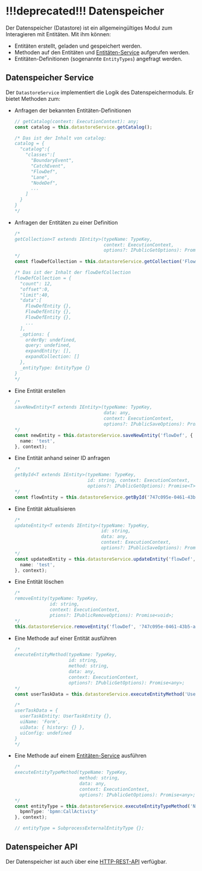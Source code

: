 # !!!deprecated!!! Datenspeicher

Der Datenspeicher (Datastore) ist ein allgemeingültiges Modul zum Interagieren mit
Entitäten. Mit ihm können:

- Entitäten erstellt, geladen und gespeichert werden.
- Methoden auf den Entitäten und [Entitäten-Service](./entity-services.md)
  aufgerufen werden.
- Entitäten-Definitionen (sogenannte `EntityTypes`) angefragt werden.

## Datenspeicher Service

Der `DatastoreService` implementiert die Logik des Datenspeichermoduls.
Er bietet Methoden zum:

- Anfragen der bekannten Entitäten-Definitionen

  ```TypeScript
  // getCatalog(context: ExecutionContext): any;
  const catalog = this.datastoreService.getCatalog();

  /* Das ist der Inhalt von catalog:
  catalog = {
    "catalog":{
      "classes":[
        "BoundaryEvent",
        "CatchEvent",
        "FlowDef",
        "Lane",
        "NodeDef",
        ...
      ]
    }
  }
  */
  ```

- Anfragen der Entitäten zu einer Definition

  ```TypeScript
  /*
  getCollection<T extends IEntity>(typeName: TypeKey,
                                   context: ExecutionContext,
                                   options?: IPublicGetOptions): Promise<IEntityCollection<T>>;
  */
  const flowDefCollection = this.datastoreService.getCollection('FlowDef', context);

  /* Das ist der Inhalt der flowDefCollection
  flowDefCollection = {
    "count": 12,
    "offset":0,
    "limit":40,
    "data":[
      FlowDefEntity {},
      FlowDefEntity {},
      FlowDefEntity {},
      ...
    ],
    _options: {
      orderBy: undefined,
      query: undefined,
      expandEntity: [],
      expandCollection: []
    },
    _entityType: EntityType {}
  }
  */
  ```

- Eine Entität erstellen

  ```TypeScript
  /*
  saveNewEntity<T extends IEntity>(typeName: TypeKey,
                                   data: any,
                                   context: ExecutionContext,
                                   options?: IPublicSaveOptions): Promise<T>;
  */
  const newEntity = this.datastoreService.saveNewEntity('flowDef', {
    name: 'test',
  }, context);
  ```

- Eine Entität anhand seiner ID anfragen

  ```TypeScript
  /*
  getById<T extends IEntity>(typeName: TypeKey,
                             id: string, context: ExecutionContext,
                             options?: IPublicGetOptions): Promise<T>;
  */
  const flowEntity = this.datastoreService.getById('747c095e-0461-43b5-a052-ad8842253577', context);
  ```

- Eine Entität aktualisieren

  ```TypeScript
  /*
  updateEntity<T extends IEntity>(typeName: TypeKey,
                                  id: string,
                                  data: any,
                                  context: ExecutionContext,
                                  options?: IPublicSaveOptions): Promise<T>;
  */
  const updatedEntity = this.datastoreService.updateEntity('flowDef', '747c095e-0461-43b5-a052-ad8842253577', {
    name: 'test',
  }, context);
  ```

- Eine Entität löschen

  ```TypeScript
  /*
  removeEntity(typeName: TypeKey,
               id: string,
               context: ExecutionContext,
               ptions?: IPublicRemoveOptions): Promise<void>;
  */
  this.datastoreService.removeEntity('flowDef', '747c095e-0461-43b5-a052-ad8842253577', context);
  ```

- Eine Methode auf einer Entität ausführen

  ```TypeScript
  /*
  executeEntityMethod(typeName: TypeKey,
                      id: string,
                      method: string,
                      data: any,
                      context: ExecutionContext,
                      options?: IPublicGetOptions): Promise<any>;
  */
  const userTaskData = this.datastoreService.executeEntityMethod('UserTask', '7aca65af-a4df-496f-998c-a17ec21c0da8', 'getUserTaskData', {}, context);

  /*
  userTaskData = {
    userTaskEntity: UserTaskEntity {},
    uiName: 'Form',
    uiData: { history: {} },
    uiConfig: undefined
  }
  */
  ```

- Eine Methode auf einem [Entitäten-Service](./entity-services.md) ausführen

  ```TypeScript
  /*
  executeEntityTypeMethod(typeName: TypeKey,
                          method: string,
                          data: any,
                          context: ExecutionContext,
                          options?: IPublicGetOptions): Promise<any>;
  */
  const entityType = this.datastoreService.executeEntityTypeMethod('NodeInstance', 'getEntityTypeFromBpmnType', {
    bpmnType: 'bpmn:CallActivity'
  }, context);

  // entityType = SubprocessExternalEntityType {};
  ```

## Datenspeicher API

Der Datenspeicher ist auch über eine [HTTP-REST-API](../../cheat-sheet/http-rest-api/README.md) verfügbar.
